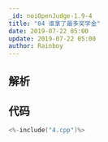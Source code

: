 ```yaml
---
_id: noiOpenJudge-1.9-4
title: "04 谁拿了最多奖学金"
date: 2019-07-22 05:00
update: 2019-07-22 05:00
author: Rainboy
---
```


## 解析

## 代码

```c
<%-include("4.cpp")%>
```

